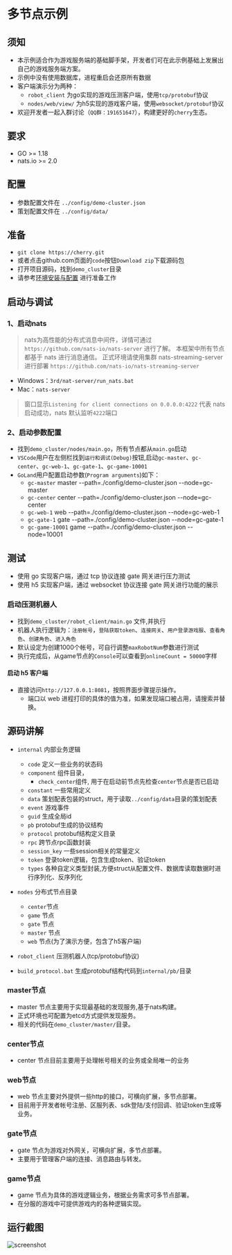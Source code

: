 # 多节点示例

## 须知

- 本示例适合作为游戏服务端的基础脚手架，开发者们可在此示例基础上发展出自己的游戏服务端方案。
- 示例中没有使用数据库，进程重启会还原所有数据
- 客户端演示分为两种：
  - `robot_client` 为go实现的游戏压测客户端，使用`tcp/protobuf`协议
  - `nodes/web/view/` 为h5实现的游戏客户端，使用`websocket/protobuf`协议
- 欢迎开发者一起入群讨论（`QQ群：191651647`），构建更好的`cherry`生态。

## 要求

- GO >= 1.18
- nats.io >= 2.0

## 配置

- 参数配置文件在 `../config/demo-cluster.json`
- 策划配置文件在 `../config/data/`

## 准备

- `git clone https://cherry.git`
- 或者点击github.com页面的`code`按钮`Download zip`下载源码包
- 打开项目源码，找到`demo_cluster`目录
- 请参考[环境安装与配置](https://gameserver/cherry/blob/master/_docs/env-setup.md) 进行准备工作

## 启动与调试

### 1、启动nats

> nats为高性能的分布式消息中间件，详情可通过`https://github.com/nats-io/nats-server` 进行了解。
> 本框架中所有节点都基于 nats 进行消息通信。
> 正式环境请使用集群 nats-streaming-server 进行部署 `https://github.com/nats-io/nats-streaming-server`

- Windows：`3rd/nat-server/run_nats.bat`
- Mac：`nats-server`
  
> 窗口显示`Listening for client connections on 0.0.0.0:4222` 代表 nats 启动成功，nats 默认监听`4222`端口

### 2、启动参数配置

- 找到`demo_cluster/nodes/main.go`，所有节点都从`main.go`启动
- `VSCode`用户在左侧栏找到`运行和调试(Debug)`按钮,启动`gc-master`、`gc-center`、`gc-web-1`、`gc-gate-1`、`gc-game-10001`
- `GoLand`用户配置启动参数(`Program arguments`)如下：
  - `gc-master`       master --path=./config/demo-cluster.json --node=gc-master
  - `gc-center`       center --path=./config/demo-cluster.json --node=gc-center
  - `gc-web-1`        web --path=./config/demo-cluster.json --node=gc-web-1
  - `gc-gate-1`       gate --path=./config/demo-cluster.json --node=gc-gate-1
  - `gc-game-10001`   game --path=./config/demo-cluster.json --node=10001


## 测试

- 使用 go 实现客户端，通过 tcp 协议连接 gate 网关进行压力测试
- 使用 h5 实现客户端，通过 websocket 协议连接 gate 网关进行功能的展示

### 启动压测机器人

- 找到`demo_cluster/robot_client/main.go` 文件,并执行
- 机器人执行逻辑为：`注册帐号`，`登陆获取token`、`连接网关`、`用户登录游戏服`、`查看角色`、`创建角色`、`进入角色`
- 默认设定为创建1000个帐号，可自行调整`maxRobotNum`参数进行测试
- 执行完成后，从game节点的`Console`可以查看到`onlineCount = 50000`字样

#### 启动 h5 客户端

- 直接访问`http://127.0.0.1:8081`，按照界面步骤提示操作。
  - 端口以 web 进程打印的具体的值为准，如果发现端口被占用，请搜索并替换。

## 源码讲解
- `internal` 内部业务逻辑
  - `code` 定义一些业务的状态码
  - `component` 组件目录，
    - `check_center`组件, 用于在启动前节点先检查`center`节点是否已启动
  - `constant` 一些常用定义
  - `data` 策划配表包装的struct，用于读取`../config/data`目录的策划配表
  - `event` 游戏事件
  - `guid` 生成全局id
  - `pb` protobuf生成的协议结构
  - `protocol` protobuf结构定义目录
  - `rpc` 跨节点rpc函数封装
  - `session_key` 一些session相关的常量定义
  - `token` 登录token逻辑，包含生成token、验证token
  - `types` 各种自定义类型封装,方便struct从配置文件、数据库读取数据时进行序列化、反序列化

- `nodes` 分布式节点目录
  - `center`节点
  - `game` 节点
  - `gate` 节点
  - `master` 节点
  - `web` 节点(为了演示方便，包含了h5客户端)
- `robot_client` 压测机器人(tcp/protobuf协议)
- `build_protocol.bat` 生成protobuf结构代码到`internal/pb/`目录

### master节点

- master 节点主要用于实现最基础的发现服务,基于nats构建。
- 正式环境也可配置为etcd方式提供发现服务。
- 相关的代码在`demo_cluster/master/`目录。

### center节点

- center 节点目前主要用于处理帐号相关的业务或全局唯一的业务

### web节点

- web 节点主要对外提供一些http的接口，可横向扩展，多节点部署。
- 目前用于开发者帐号注册、区服列表、sdk登陆/支付回调、验证token生成等业务。

### gate节点

- gate 节点为游戏对外网关，可横向扩展，多节点部署。
- 主要用于管理客户端的连接、消息路由与转发。

### game节点

- game 节点为具体的游戏逻辑业务，根据业务需求可多节点部署。
- 在分服的游戏中可提供游戏内的各种逻辑实现。

## 运行截图

![screenshot](screenshot.png)
